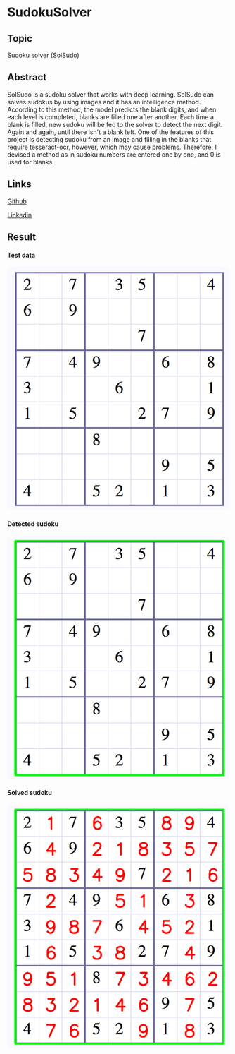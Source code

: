 # SudokuSolver

## Topic
Sudoku solver (SolSudo)

## Abstract
SolSudo is a sudoku solver that works with deep learning. SolSudo can solves sudokus by using images and it has an intelligence method. According to this method, the model predicts the blank digits, and when each level is completed, blanks are filled one after another. Each time a blank is filled, new sudoku will be fed to the solver to detect the next digit. Again and again, until there isn't a blank left. One of the features of this project is detecting sudoku from an image and filling in the blanks that require tesseract-ocr, however, which may cause problems. Therefore, I devised a method as in sudoku numbers are entered one by one, and 0 is used for blanks.

## Links
[Github](https://github.com/AryaKoureshi/SolSudo)

[Linkedin](https://www.linkedin.com/posts/arya-koureshi_deeplearning-python-tensorflow-activity-6711641409658716160-kdSD)

## Result
#### Test data
![Test data](test1.png)

#### Detected sudoku
![Detected Sudoku](detected1.png)

#### Solved sudoku
![Solved Sudoku](solved1.png)

